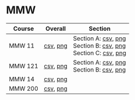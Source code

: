 # MMW

| Course | Overall | Section |
| ------ | ------- | ------- |
| MMW 11 | [csv](https://github.com/UCSD-Historical-Enrollment-Data/2023Fall/blob/main/overall/MMW%2011.csv), [png](https://raw.githubusercontent.com/UCSD-Historical-Enrollment-Data/2023Fall/main/plot_overall/MMW%2011.png) | Section A: [csv](https://github.com/UCSD-Historical-Enrollment-Data/2023Fall/blob/main/section/MMW%2011_A.csv), [png](https://raw.githubusercontent.com/UCSD-Historical-Enrollment-Data/2023Fall/main/plot_section/MMW%2011_A.png)<br>Section B: [csv](https://github.com/UCSD-Historical-Enrollment-Data/2023Fall/blob/main/section/MMW%2011_B.csv), [png](https://raw.githubusercontent.com/UCSD-Historical-Enrollment-Data/2023Fall/main/plot_section/MMW%2011_B.png)<br>Section C: [csv](https://github.com/UCSD-Historical-Enrollment-Data/2023Fall/blob/main/section/MMW%2011_C.csv), [png](https://raw.githubusercontent.com/UCSD-Historical-Enrollment-Data/2023Fall/main/plot_section/MMW%2011_C.png) |
| MMW 121 | [csv](https://github.com/UCSD-Historical-Enrollment-Data/2023Fall/blob/main/overall/MMW%20121.csv), [png](https://raw.githubusercontent.com/UCSD-Historical-Enrollment-Data/2023Fall/main/plot_overall/MMW%20121.png) | Section A: [csv](https://github.com/UCSD-Historical-Enrollment-Data/2023Fall/blob/main/section/MMW%20121_A.csv), [png](https://raw.githubusercontent.com/UCSD-Historical-Enrollment-Data/2023Fall/main/plot_section/MMW%20121_A.png)<br>Section B: [csv](https://github.com/UCSD-Historical-Enrollment-Data/2023Fall/blob/main/section/MMW%20121_B.csv), [png](https://raw.githubusercontent.com/UCSD-Historical-Enrollment-Data/2023Fall/main/plot_section/MMW%20121_B.png) |
| MMW 14 | [csv](https://github.com/UCSD-Historical-Enrollment-Data/2023Fall/blob/main/overall/MMW%2014.csv), [png](https://raw.githubusercontent.com/UCSD-Historical-Enrollment-Data/2023Fall/main/plot_overall/MMW%2014.png) |  |
| MMW 200 | [csv](https://github.com/UCSD-Historical-Enrollment-Data/2023Fall/blob/main/overall/MMW%20200.csv), [png](https://raw.githubusercontent.com/UCSD-Historical-Enrollment-Data/2023Fall/main/plot_overall/MMW%20200.png) |  |
